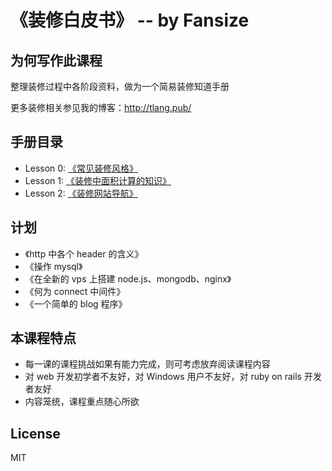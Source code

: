 # 《装修白皮书》 -- by Fansize

## 为何写作此课程
整理装修过程中各阶段资料，做为一个简易装修知道手册

更多装修相关参见我的博客：http://tlang.pub/


## 手册目录

* Lesson 0: [《常见装修风格》](https://github.com/fansize/decorate-book/tree/master/lesson0)
* Lesson 1: [《装修中面积计算的知识》](https://github.com/fansize/decorate-book/tree/master/lesson1)
* Lesson 2: [《装修网站导航》](https://github.com/fansize/decorate-book/tree/master/lesson2)


## 计划
* 《http 中各个 header 的含义》
* 《操作 mysql》
* 《在全新的 vps 上搭建 node.js、mongodb、nginx》
* 《何为 connect 中间件》
* 《一个简单的 blog 程序》

## 本课程特点

* 每一课的课程挑战如果有能力完成，则可考虑放弃阅读课程内容
* 对 web 开发初学者不友好，对 Windows 用户不友好，对 ruby on rails 开发者友好
* 内容笼统，课程重点随心所欲

## License

MIT
